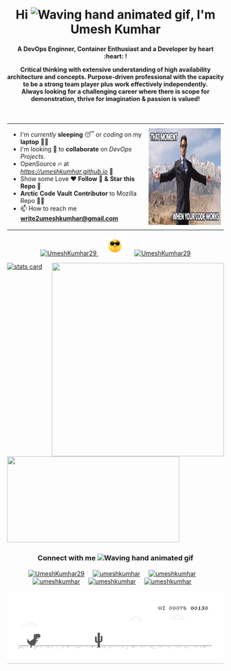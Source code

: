 <h1 align="center">Hi <img src="https://raw.githubusercontent.com/nixin72/nixin72/master/wave.gif" 
         alt="Waving hand animated gif"
         height="45"
         width="45" />, I'm Umesh Kumhar</h1>
<h4 align="center">
A DevOps Enginner, Container Enthusiast and a Developer by heart :heart: !

Critical thinking with extensive understanding of high availability architecture and concepts. Purpose-driven professional with the capacity to be a strong team player plus work effectively independently.
  </br>
Always looking for a challenging career where there is scope for demonstration, thrive for imagination & passion is valued!
</h4> 
<br>

<table>
 <tr >
    <td>


- I'm *currently* **sleeping** 😴 or *coding* on my **laptop** 👨‍💻
- I'm looking :eyes: to **collaborate** on *DevOps Projects*.
- OpenSource 🔥 at *https://umeshkumhar.github.io* 🚧
- Show some Love :heart: **Follow 📲 & Star this Repo** 📑
- **Arctic Code Vault Contributor** to Mozilla Repo 👨‍💻
- 📫 How to reach me **write2umeshkumhar@gmail.com**

</td>
    <td ><img align="right" alt= "meme" height="225" width="400" src="https://github.com/umeshkumhar/umeshkumhar/raw/main/assets/meme.jpg">
</td>
 </tr>
</table>


<p align="center"> 
<a href="https://github.com/umeshkumhar" alt="UmeshKumhar29" /> <img src="https://img.shields.io/github/followers/umeshkumhar?label=Follow%20%40umeshkumhar&logo=github&style=for-the-badge" alt="UmeshKumhar29" /> </a> 
&nbsp;&nbsp;&nbsp;&nbsp;<img src="https://github.com/umeshkumhar/umeshkumhar/raw/main/assets/boss.gif" 
         alt="gif"
         height="45"
         width="45" />  &nbsp;&nbsp;&nbsp;&nbsp;
<a href="https://twitter.com/UmeshKumhar29" target="blank" /><img src="https://img.shields.io/twitter/follow/UmeshKumhar29?color=blue&logo=twitter&style=for-the-badge" alt="UmeshKumhar29" /></a>
</p>

<p>
<a align= "center" href="https://github.com/umeshkumhar">

<img alt= "stats card" height="200px" width="400" src="https://github-readme-streak-stats.herokuapp.com/?user=umeshkumhar&theme=radical">

<img align="right" height="450" width="400" src="https://camo.githubusercontent.com/992babdffd8c74a1502de375fbdf7e4d54773242/68747470733a2f2f6d656469612e67697068792e636f6d2f6d656469612f53576f536b4e36447854737a71494b4571762f67697068792e676966" />

</a>
</p>
<img height="200px" width="400" src="https://github-readme-stats.vercel.app/api?username=umeshkumhar&count_private=true&theme=radical&show_icons=true" />

<h3 align="center">Connect with me  <img src="https://raw.githubusercontent.com/nixin72/nixin72/master/wave.gif" 
         alt="Waving hand animated gif"
         height="45"
         width="45" /></h3>
<p align="center">
<a href="https://twitter.com/UmeshKumhar29" target="blank"><img align="center" src="https://img.icons8.com/cute-clipart/64/000000/twitter.png" alt="UmeshKumhar29" height="50" width="50" /></a> &nbsp;&nbsp;&nbsp;
<a href="https://www.linkedin.com/in/umeshkumhar/" target="blank"><img align="center" src="https://img.icons8.com/cute-clipart/64/000000/linkedin.png" alt="umeshkumhar" height="50" width="50" /></a>&nbsp;&nbsp;&nbsp;&nbsp;
<a href="https://instagram.com/umeshkumhar" target="blank"><img align="center" src="https://img.icons8.com/cute-clipart/64/000000/instagram-new.png" alt="umeshkumhar" height="50" width="50" /></a>&nbsp;&nbsp;&nbsp;&nbsp;
<a href="https://stackoverflow.com/users/4843044/umesh-kumhar" target="blank"><img align="center" src="https://img.icons8.com/color/64/000000/stackoverflow.png" alt="umeshkumhar" height="50" width="50" /></a>&nbsp;&nbsp;&nbsp;&nbsp;
<a href="https://github.com/umeshkumhar" target="blank"><img align="center" src="https://img.icons8.com/ios-glyphs/64/000000/github.png" alt="umeshkumhar" height="50" width="50" /></a>&nbsp;&nbsp;&nbsp;&nbsp;
<a href="mailto:write2umeshkumhar@gmail.com" target="blank"><img align="center" src="https://img.icons8.com/color/64/000000/gmail.png" alt="umeshkumhar" height="50" width="50" /></a>&nbsp;&nbsp;&nbsp;&nbsp;
</p>



<img align="center" src="https://github.com/umeshkumhar/umeshkumhar/raw/main/assets/dino.gif" alt="umeshkumhar"/>
